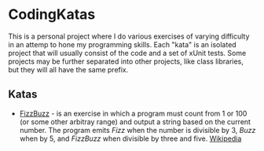 # CodingKatas

This is a personal project where I do various exercises of varying difficulty in an attemp to hone my programming skills.  Each "kata" is an isolated project that will usually consist of the code and a set of xUnit tests.  Some projects may be further separated into other projects, like class libraries, but they will all have the same prefix.

## Katas

 - [FizzBuzz](../tree/master/FizzBuzz) - is an exercise in which a program must count from 1 or 100 (or some other arbitray range) and output a string based on the current number.  The program emits _Fizz_ when the number is divisible by 3, _Buzz_ when by 5, and _FizzBuzz_ when divisible by three and five. [Wikipedia](https://en.wikipedia.org/wiki/Fizz_buzz)